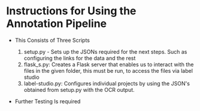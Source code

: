# Instructions for Using the Annotation Pipeline

- This Consists of Three Scripts
    1. setup.py - Sets up the JSONs required for the next steps. Such as configuring the links for the data and the rest
    2. flask_s.py: Creates a Flask server that enables us to interact with the files in the given folder, this must be run, to access the files via label studio
    3. label-studio.py: Configures individual projects by using the JSON's obtained from setup.py with the OCR output. 

- Further Testing Is required
